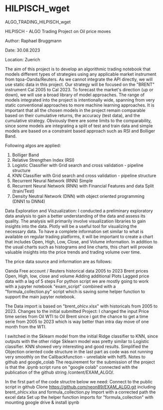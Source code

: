 # HILPISCH_wget
ALGO_TRADING_HILPISCH_wget

HILPISCH - ALGO Trading Project on Oil price moves

Author: Raphael Bruggmann

Date: 30.08.2023

Location: Zuerich

The aim of this project is to develop an algorithmic trading notebook that models different types of strategies using any applicable market instrument from tqoa-Oanda/Reuters. As we cannot integrate the API directly, we will use static data in this project. Our strategy will be focused on the "BRENT" instrument Cal 2005 to Cal 2023.
To forecast the market's direction (up or down), we will use a broad library of model approaches. The range of models integrated into the project is intentionally wide, spanning from very static conventional approaches to more machine learning approaches. It is important that all the chosen models in the project remain comparable based on their cumulative returns, the accuracy (test data), and the cumulative strategy. Obviously there are some limits to the comparability, since some models are integrating a split of test and train data and simple models are based on a constraint based approach such as RSI and Bolliger Band.

Following algos are applied:

1.	Bolliger Band
2.	Relative Strengthen Index (RSI)
3.	Logistic Classifier with Grid search and cross validation - pipeline structure
4.	KNN Classifier with Grid search and cross validation - pipeline structure
5.	Recurrent Neural Network (RNN) Simple
6.	Recurrent Neural Network (RNN) with Financial Features and data Split (train/Test)
7.	Density Neutral Network (DNN) with object oriented programming (DNN1 to DNN4)
   
Data Exploration and Viszualization: I conducted a preliminary exploratory data analysis to gain a better understanding of the data and assess its quality. The analysis will primarily involve visualization libraries to gain insights into the data. Plotly will be a useful tool for visualizing the necessary data. To have a complete information set similar to what is available on regular trading platforms, it will be important to create a chart that includes Open, High, Low, Close, and Volume information. In addition to the usual charts such as histograms and line charts, this chart will provide valuable insights into the price trends and trading volume over time.


The price data source and information are as follows:

Oanda Free account / Reuters historical data 2005 to 2023 Brent prices Open, High, low, close and volume Adding additional Plots Lagged price data with a lag of 5 steps For python script we are mostly going to work with a jupyter notebook "exam_script" combined with a "formula_collection.py" script which is saving some helper function to support the main jupyter notebook. 

The Data import is based on "brent_ohlcv.xlsx" with historicals from 2005 to 2023.
Changes to the initial submitted Project: I changed the input Price time series from Oil WTI to Oil Brent since i got the chance to get a time serie from 2005 to 2023 which is way better than intra day move of one month from the WTI. 

I switched in the Sklearn model from the initial Ridge classifier to KNN, since outputs with the other ridge Sklearn model was pretty similar to Logistic classifier. KNN showed very interesting and good results. Simplified the Objection oriented code structure in the last part as code was not running very smoothly on the Callbackfunction - unreliable with hdf5.
Notes to github and google_colab The requirement for the submission of the project is that the .ipynb script runs on "google colab" connected with the publication of the github string /content/EXAM_ALGO/. 

In the first part of the code structre below we need:
Connect to the public script in github Clone https://github.com/neon89/EXAM_ALGO.git including brent_ohlcv.xlsx and formula_collection.py Import with a corrected path the excel data Set up the helper function imports for "formula_collection" with mounting google drive & install ipynb

